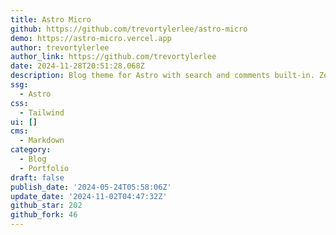 ```yaml
---
title: Astro Micro
github: https://github.com/trevortylerlee/astro-micro
demo: https://astro-micro.vercel.app
author: trevortylerlee
author_link: https://github.com/trevortylerlee
date: 2024-11-28T20:51:28.068Z
description: Blog theme for Astro with search and comments built-in. Zero frameworks.
ssg:
  - Astro
css:
  - Tailwind
ui: []
cms:
  - Markdown
category:
  - Blog
  - Portfolio
draft: false
publish_date: '2024-05-24T05:58:06Z'
update_date: '2024-11-02T04:47:32Z'
github_star: 202
github_fork: 46
---
```

